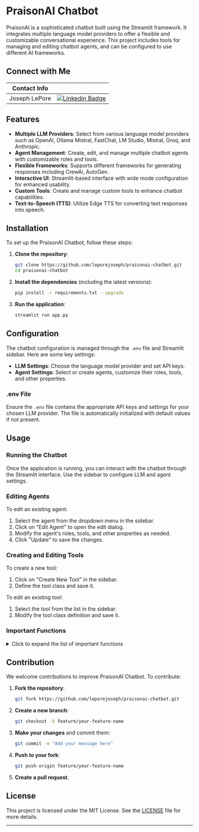 # PraisonAI Chatbot

PraisonAI is a sophisticated chatbot built using the Streamlit framework. It integrates multiple language model providers to offer a flexible and customizable conversational experience. This project includes tools for managing and editing chatbot agents, and can be configured to use different AI frameworks.

## Connect with Me
| Contact Info       |                      |
|--------------------|----------------------|
| Joseph LePore  | [![Linkedin Badge](https://img.shields.io/badge/-Linkedin-blue?style=flat&logo=Linkedin&logoColor=white)](https://www.linkedin.com/in/joseph-lepore-062561b3/)    |

## Features

- **Multiple LLM Providers**: Select from various language model providers such as OpenAI, Ollama Mistral, FastChat, LM Studio, Mistral, Groq, and Anthropic.
- **Agent Management**: Create, edit, and manage multiple chatbot agents with customizable roles and tools.
- **Flexible Frameworks**: Supports different frameworks for generating responses including CrewAi, AutoGen.
- **Interactive UI**: Streamlit-based interface with wide mode configuration for enhanced usability.
- **Custom Tools**: Create and manage custom tools to enhance chatbot capabilities.
- **Text-to-Speech (TTS)**: Utilize Edge TTS for converting text responses into speech.

## Installation

To set up the PraisonAI Chatbot, follow these steps:

1. **Clone the repository**:
    ```sh
    git clone https://github.com/leporejoseph/praisonai-chatbot.git
    cd praisonai-chatbot
    ```

2. **Install the dependencies** (including the latest versions):
    ```sh
    pip install -r requirements.txt --upgrade
    ```

3. **Run the application**:
    ```sh
    streamlit run app.py
    ```

## Configuration

The chatbot configuration is managed through the `.env` file and Streamlit sidebar. Here are some key settings:

- **LLM Settings**: Choose the language model provider and set API keys.
- **Agent Settings**: Select or create agents, customize their roles, tools, and other properties.

### .env File

Ensure the `.env` file contains the appropriate API keys and settings for your chosen LLM provider. The file is automatically initialized with default values if not present.

## Usage

### Running the Chatbot

Once the application is running, you can interact with the chatbot through the Streamlit interface. Use the sidebar to configure LLM and agent settings.

### Editing Agents

To edit an existing agent:
1. Select the agent from the dropdown menu in the sidebar.
2. Click on "Edit Agent" to open the edit dialog.
3. Modify the agent's roles, tools, and other properties as needed.
4. Click "Update" to save the changes.

### Creating and Editing Tools

To create a new tool:
1. Click on "Create New Tool" in the sidebar.
2. Define the tool class and save it.

To edit an existing tool:
1. Select the tool from the list in the sidebar.
2. Modify the tool class definition and save it.

### Important Functions

<details>
<summary>Click to expand the list of important functions</summary>

#### app.py

- **update_model**: Updates the selected model and API key.
- **generate_response**: Generates a response using the specified framework and prompt.
- **edit_agent_dialog**: Dialog for editing an existing agent.
- **create_tool_dialog**: Dialog for creating a new tool.
- **edit_tool_dialog**: Dialog for editing an existing tool.

#### utils.py

- **initialize_env**: Initializes the environment variables.
- **update_env**: Updates the environment variables based on the selected model.
- **get_api_key**: Retrieves the API key for the selected model.
- **get_agents_list**: Retrieves the list of available agents.
- **load_yaml**: Loads a YAML file.
- **save_yaml**: Saves data to a YAML file.
- **load_conversation_history**: Loads the conversation history.
- **save_conversation_history**: Saves the conversation history.
- **clear_conversation_history**: Clears the conversation history.
- **load_selected_llm_provider**: Loads the selected LLM provider from the configuration.
- **save_selected_llm_provider**: Saves the selected LLM provider to the configuration.
- **initialize_session_state**: Initializes the session state.
- **load_tools_from_file**: Loads custom tools from a file.
- **edit_tool_in_file**: Edits an existing tool in the file.
- **load_tool_class_definition**: Loads the class definition of a tool.
- **delete_tool_from_file**: Deletes a tool from the file.
- **synthesize_text_to_speech**: Converts text to speech using Edge TTS.
- **transcribe_audio**: Transcribes audio files using Groq.
- **save_transcription_to_file**: Saves transcription data to a file.
- **list_documents**: Lists documents in a specified directory.
- **load_document_content**: Loads content from a document.
- **update_document_content**: Updates the content of a document.

</details>

## Contribution

We welcome contributions to improve PraisonAI Chatbot. To contribute:

1. **Fork the repository**:
    ```sh
    git fork https://github.com/leporejoseph/praisonai-chatbot.git
    ```

2. **Create a new branch**:
    ```sh
    git checkout -b feature/your-feature-name
    ```

3. **Make your changes** and commit them:
    ```sh
    git commit -m "Add your message here"
    ```

4. **Push to your fork**:
    ```sh
    git push origin feature/your-feature-name
    ```

5. **Create a pull request**.

## License

This project is licensed under the MIT License. See the [LICENSE](LICENSE) file for more details.

---
